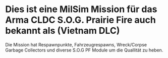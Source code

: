 # Dies ist eine MilSim Mission für das Arma CLDC S.O.G. Prairie Fire auch bekannt als (Vietnam DLC)


Die Mission hat Respawnpunkte, Fahrzeugrespawns, Wreck/Corpse Garbage Collectors und diverse S.O.G PF Module um die Quallität zu heben.
